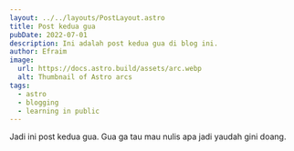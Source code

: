```yaml
---
layout: ../../layouts/PostLayout.astro
title: Post kedua gua
pubDate: 2022-07-01
description: Ini adalah post kedua gua di blog ini.
author: Efraim
image:
  url: https://docs.astro.build/assets/arc.webp
  alt: Thumbnail of Astro arcs
tags:
  - astro
  - blogging
  - learning in public
---
```


Jadi ini post kedua gua. Gua ga tau mau nulis apa jadi yaudah gini doang.
